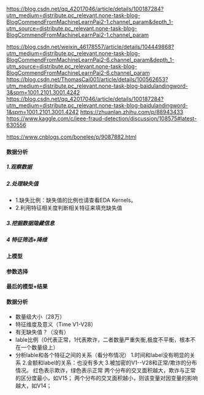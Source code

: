 https://blog.csdn.net/qq_42017046/article/details/100187284?utm_medium=distribute.pc_relevant.none-task-blog-BlogCommendFromMachineLearnPai2-1.channel_param&depth_1-utm_source=distribute.pc_relevant.none-task-blog-BlogCommendFromMachineLearnPai2-1.channel_param

https://blog.csdn.net/weixin_46178557/article/details/104449868?utm_medium=distribute.pc_relevant.none-task-blog-BlogCommendFromMachineLearnPai2-6.channel_param&depth_1-utm_source=distribute.pc_relevant.none-task-blog-BlogCommendFromMachineLearnPai2-6.channel_param
https://blog.csdn.net/ThomasCai001/article/details/100562653?utm_medium=distribute.pc_relevant.none-task-blog-baidulandingword-3&spm=1001.2101.3001.4242
https://blog.csdn.net/qq_42017046/article/details/100187284?utm_medium=distribute.pc_relevant.none-task-blog-baidulandingword-1&spm=1001.2101.3001.4242
https://zhuanlan.zhihu.com/p/88943433
https://www.kaggle.com/c/ieee-fraud-detection/discussion/108575#latest-630556

https://www.cnblogs.com/bonelee/p/9087882.html
#### 数据分析
##### 1.观察数据
##### 2.处理缺失值 
+ 1.缺失比例：缺失值的比例也请查看EDA Kernels。
+ 2.利用特征相关度判断相关特征来填充缺失值
##### 3.挖掘数据隐藏信息
##### 4 特征筛选+降维
#### 上模型
#### 参数选择
#### 最后的模型+结果

#### 数据分析
+ 数量级大小（28万）
+ 特征维度及意义（Time V1-V28）
+ 有无缺失值？（没有）
+ lable比例（0代表正常，1代表欺诈，二者数量严重失衡,极度不平衡，根本不在一个数量级上）
+ 分析lable和各个特征之间的关系（看分布情况）
1.时间和label没有明显的关系
2.金额和label的关系：也没有多大 
3.被加密的V1--V28和正常/欺诈的分布情况。
红色表示欺诈，绿色表示正常
两个分布的交叉面积越大，欺诈与正常的区分度最小，如V15；
两个分布的交叉面积越小，则该变量对因变量的影响越大，如V14；



